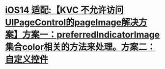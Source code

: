 # [iOS14 适配:【KVC 不允许访问 UIPageControl的pageImage解决方案】方案一：preferredIndicatorImage集合color相关的方法来处理。方案二：自定义控件](https://kunnan.blog.csdn.net/article/details/108116874)
